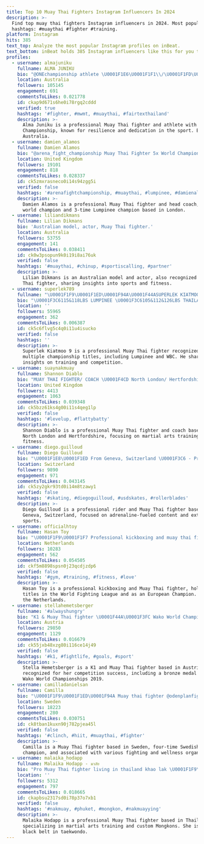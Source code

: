 ```yaml
---
title: Top 10 Muay Thai Fighters Instagram Influencers In 2024
description: >-
  Find top muay thai fighters Instagram influencers in 2024. Most popular
  hashtags: #muaythai #fighter #training.
platform: Instagram
hits: 385
text_top: Analyze the most popular Instagram profiles on inBeat.
text_bottom: inBeat holds 385 Instagram influencers like this for you to connect with.
profiles:
  - username: almajuniku
    fullname: ALMA JUNIKU
    bio: "@ONEchampionship athlete \U0001F1E6\U0001F1F1\\/\U0001F1FD\U0001F1F0 | ℜ\U0001D522\U0001D530\U0001D526\U0001D529\U0001D526\U0001D522\U0001D52B\U0001D531 | Scorpio ♏︎ @MODERNWARRIORMUAYTHAI Professional Muay Thai fighter \U0001F519\U0001F51C⏳"
    location: Australia
    followers: 105145
    engagement: 691
    commentsToLikes: 0.021778
    id: ckap9d671s6he0i78rgq2cddd
    verified: true
    hashtags: '#fighter, #mwmt, #muaythai, #fairtexthailand'
    description: >-
      Alma Juniku is a professional Muay Thai fighter and athlete with ONE
      Championship, known for resilience and dedication in the sport. Based in
      Australia.
  - username: damien_alamos
    fullname: Damien Alamos
    bio: "@arena_fight_championship Muay Thai Fighter 5x World Champion\U0001F3C6WMC, WPMF. 3x Lumpinee Champion\U0001F947 Head coach @singdayt_muaythai \U0001F4CDLondon"
    location: United Kingdom
    followers: 19101
    engagement: 818
    commentsToLikes: 0.028337
    id: ck5zmxrasneco0i14s94zgg5i
    verified: false
    hashtags: '#arenafightchampionship, #muaythai, #lumpinee, #damienalamos'
    description: >-
      Damien Alamos is a professional Muay Thai fighter and head coach, a 5-time
      world champion and 3-time Lumpinee champion based in London.
  - username: liliandikmans
    fullname: Lilian Dikmans
    bio: 'Australian model, actor, Muay Thai fighter.'
    location: Australia
    followers: 53755
    engagement: 141
    commentsToLikes: 0.038411
    id: ck0w3psopun9k0i19i8ai76uk
    verified: false
    hashtags: '#muaythai, #chinup, #sportiscalling, #partner'
    description: >-
      Lilian Dikmans is an Australian model and actor, also recognized as a Muay
      Thai fighter, sharing insights into sports and fitness.
  - username: superlek789
    fullname: "\U0001F1F9\U0001F1ED\U0001F94A\U0001F44ASUPERLEK KIATMOO 9\U0001F94A\U0001F44A\U0001F1F9\U0001F1ED"
    bio: "\U0001F3C6115&118LBS LUMPINEE \U0001F3C6105&112&126LBS THAILAND \U0001F3C6130LBS WBC \U0001F3C6133LBS MUAYTHAI NAIKHANOMTOM \U0001F3C6SPORTS AUTHORITY OF THAILAND MUAY THAI FIGHTER OF THE YEAR."
    location: ''
    followers: 55965
    engagement: 362
    commentsToLikes: 0.006387
    id: ck5c6flvg5c4q0i11u4isucko
    verified: false
    hashtags: ''
    description: >-
      Superlek Kiatmoo 9 is a professional Muay Thai fighter recognized for
      multiple championship titles, including Lumpinee and WBC. He shares
      insights on training and competition.
  - username: suaynakmuay
    fullname: Shannon Diablo
    bio: "MUAY THAI FIGHTER/ COACH \U0001F4CD North London/ Hertfordshire \U0001F977 @fightsupplies KELLY10 for discount! \U0001F94A @boonsportofficial \U0001F510 @safebusters \U0001F6E0 @lsjscaffolding_"
    location: United Kingdom
    followers: 4413
    engagement: 1063
    commentsToLikes: 0.039348
    id: ck5bzz61ks4g00i11s4qeg1lp
    verified: false
    hashtags: '#levelup, #flattybatty'
    description: >-
      Shannon Diablo is a professional Muay Thai fighter and coach based in
      North London and Hertfordshire, focusing on martial arts training and
      fitness.
  - username: diego.guilloud
    fullname: Diego Guilloud
    bio: "\U0001F1E8\U0001F1ED From Geneva, Switzerland \U0001F3C6 - Pro Rider - \U0001F3C6 \U0001F94A Muay Thai Fighter \U0001F44A \U0001F929 Adrenaline lover"
    location: Switzerland
    followers: 9890
    engagement: 971
    commentsToLikes: 0.043145
    id: ck5zy2gkr93td0i14m8tzawy1
    verified: false
    hashtags: '#skating, #diegoguilloud, #usdskates, #rollerblades'
    description: >-
      Diego Guilloud is a professional rider and Muay Thai fighter based in
      Geneva, Switzerland, focused on adrenaline-fueled content and extreme
      sports.
  - username: officialhtoy
    fullname: Hasan Toy
    bio: "\U0001F1F9\U0001F1F7 Professional kickboxing and muay thai fighter World Fighting League Champion European Champion ✨LOA✨ Dm for collabs\U0001F4BC"
    location: Netherlands
    followers: 10283
    engagement: 562
    commentsToLikes: 0.054505
    id: ckf5m8898spsn0j23qcdjzdp6
    verified: false
    hashtags: '#gym, #training, #fitness, #love'
    description: >-
      Hasan Toy is a professional kickboxing and Muay Thai fighter, holding
      titles in the World Fighting League and as an European Champion. Based in
      the Netherlands.
  - username: stellahemetsberger
    fullname: '#alwayshungry'
    bio: "K1 & Muay Thai fighter \U0001F44A\U0001F3FC Wako World Championships 2019 \U0001F949 @rs_gym_salzburg @phantom.athletics @suzuki_at"
    location: Austria
    followers: 29850
    engagement: 1129
    commentsToLikes: 0.016679
    id: ck55jxb48xzg80i116ce14j49
    verified: false
    hashtags: '#k1, #fightlife, #goals, #sport'
    description: >-
      Stella Hemetsberger is a K1 and Muay Thai fighter based in Austria,
      recognized for her competition success, including a bronze medal at the
      Wako World Championships 2019.
  - username: camilladanielsan
    fullname: Camilla
    bio: "\U0001F1F9\U0001F1ED\U0001F94A Muay thai fighter @odenplanfightgym \U0001F1F8\U0001F1EA\U0001F3C64 x Swedish champion \U0001F3B2 @the_dice_team @tdt.generation \U0001F4AA @resultat_naprapat @fightfabriken.se"
    location: Sweden
    followers: 18223
    engagement: 280
    commentsToLikes: 0.030751
    id: ck8tban1kuxn90j782pjea45l
    verified: false
    hashtags: '#clinch, #hiit, #muaythai, #fighter'
    description: >-
      Camilla is a Muay Thai fighter based in Sweden, four-time Swedish
      champion, and associated with various fighting and wellness organizations.
  - username: malaika_hodapp
    fullname: Malaika Hodapp - มาลัย
    bio: "Pro Muay Thai fighter living in thailand khao lak \U0001F1F9\U0001F1ED\U0001F1E9\U0001F1EA black belt taekwondo \U0001F94B \U0001F94A custom mongkons DM me for informations or visit my facebook page ⬇️⬇️"
    location: ''
    followers: 5312
    engagement: 797
    commentsToLikes: 0.018665
    id: ckapbsu2317sd0i78p37o7xb1
    verified: false
    hashtags: '#nakmuay, #phuket, #mongkon, #nakmuayying'
    description: >-
      Malaika Hodapp is a professional Muay Thai fighter based in Thailand,
      specializing in martial arts training and custom Mongkons. She is also a
      black belt in taekwondo.
---
```


